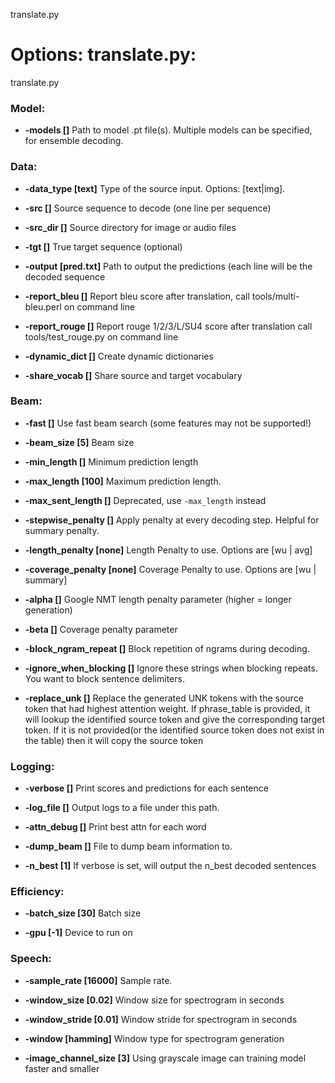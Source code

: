 <!--- This file was automatically generated. Do not modify it manually but use the docs/options/generate.sh script instead. -->

translate.py
# Options: translate.py:
translate.py

### **Model**:
* **-models []** 
Path to model .pt file(s). Multiple models can be specified, for ensemble
decoding.

### **Data**:
* **-data_type [text]** 
Type of the source input. Options: [text|img].

* **-src []** 
Source sequence to decode (one line per sequence)

* **-src_dir []** 
Source directory for image or audio files

* **-tgt []** 
True target sequence (optional)

* **-output [pred.txt]** 
Path to output the predictions (each line will be the decoded sequence

* **-report_bleu []** 
Report bleu score after translation, call tools/multi-bleu.perl on command line

* **-report_rouge []** 
Report rouge 1/2/3/L/SU4 score after translation call tools/test_rouge.py on
command line

* **-dynamic_dict []** 
Create dynamic dictionaries

* **-share_vocab []** 
Share source and target vocabulary

### **Beam**:
* **-fast []** 
Use fast beam search (some features may not be supported!)

* **-beam_size [5]** 
Beam size

* **-min_length []** 
Minimum prediction length

* **-max_length [100]** 
Maximum prediction length.

* **-max_sent_length []** 
Deprecated, use `-max_length` instead

* **-stepwise_penalty []** 
Apply penalty at every decoding step. Helpful for summary penalty.

* **-length_penalty [none]** 
Length Penalty to use. Options are [wu | avg]

* **-coverage_penalty [none]** 
Coverage Penalty to use. Options are [wu | summary]

* **-alpha []** 
Google NMT length penalty parameter (higher = longer generation)

* **-beta []** 
Coverage penalty parameter

* **-block_ngram_repeat []** 
Block repetition of ngrams during decoding.

* **-ignore_when_blocking []** 
Ignore these strings when blocking repeats. You want to block sentence
delimiters.

* **-replace_unk []** 
Replace the generated UNK tokens with the source token that had highest
attention weight. If phrase_table is provided, it will lookup the identified
source token and give the corresponding target token. If it is not provided(or
the identified source token does not exist in the table) then it will copy the
source token

### **Logging**:
* **-verbose []** 
Print scores and predictions for each sentence

* **-log_file []** 
Output logs to a file under this path.

* **-attn_debug []** 
Print best attn for each word

* **-dump_beam []** 
File to dump beam information to.

* **-n_best [1]** 
If verbose is set, will output the n_best decoded sentences

### **Efficiency**:
* **-batch_size [30]** 
Batch size

* **-gpu [-1]** 
Device to run on

### **Speech**:
* **-sample_rate [16000]** 
Sample rate.

* **-window_size [0.02]** 
Window size for spectrogram in seconds

* **-window_stride [0.01]** 
Window stride for spectrogram in seconds

* **-window [hamming]** 
Window type for spectrogram generation

* **-image_channel_size [3]** 
Using grayscale image can training model faster and smaller
